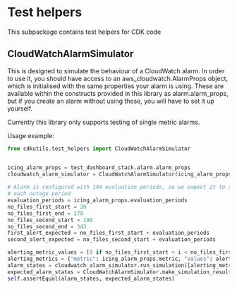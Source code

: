 # Test helpers

This subpackage contains test helpers for CDK code

## CloudWatchAlarmSimulator

This is designed to simulate the behaviour of a CloudWatch alarm.
In order to use it, you should have access to an aws_cloudwatch.AlarmProps object, which is initialised with the same properties your alarm is using.
These are available within the constructs provided in this library as alarm.alarm_props, but if you create an alarm without using these, you will have to set it up yourself.

Currently this library only supports testing of single metric alarms.

Usage example:
```python
from cdkutils.test_helpers import CloudWatchAlarmSimulator


icing_alarm_props = test_dashboard_stack.alarm.alarm_props
cloudwatch_alarm_simulator = CloudWatchAlarmSimulator(icing_alarm_props)
        
# Alarm is configured with 144 evaluation periods, so we expect it to start alerting 144 after start of
# each outage period
evaluation_periods = icing_alarm_props.evaluation_periods
no_files_first_start = 20
no_files_first_end = 170
no_files_second_start = 190
no_files_second_end = 343
first_alert_expected = no_files_first_start + evaluation_periods
second_alert_expected = no_files_second_start + evaluation_periods

alerting_metric_values = [0 if no_files_first_start < i < no_files_first_end or no_files_second_start < i < no_files_second_end else 1 for i in range(350)]
alerting_metrics = {"metric": icing_alarm_props.metric, "values": alerting_metric_values}
alarm_states = cloudwatch_alarm_simulator.run_simulation([alerting_metrics])
expected_alarm_states = CloudWatchAlarmSimulator.make_simulation_result(len(alerting_metric_values), list(range(first_alert_expected, no_files_first_end)) + list(range(second_alert_expected, no_files_second_end)))
self.assertEqual(alarm_states, expected_alarm_states)
```